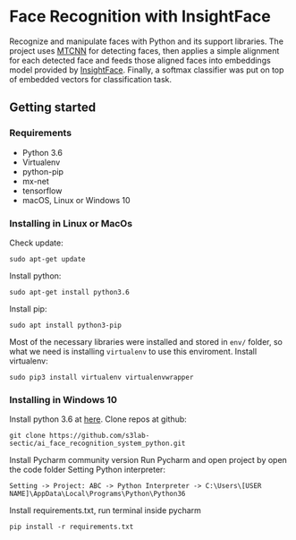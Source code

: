 # Face Recognition with InsightFace

Recognize and manipulate faces with Python and its support libraries.
The project uses [MTCNN](https://github.com/ipazc/mtcnn) for detecting faces, then applies a simple alignment for each detected face and feeds those aligned faces into embeddings model provided by [InsightFace](https://github.com/deepinsight/insightface). Finally, a softmax classifier was put on top of embedded vectors for classification task.

## Getting started

### Requirements

- Python 3.6
- Virtualenv
- python-pip
- mx-net
- tensorflow
- macOS, Linux or Windows 10

### Installing in Linux or MacOs

Check update:

```
sudo apt-get update
```

Install python:

```
sudo apt-get install python3.6
```

Install pip:

```
sudo apt install python3-pip
```

Most of the necessary libraries were installed and stored in `env/` folder, so what we need is installing `virtualenv` to use this enviroment.
Install virtualenv:

```
sudo pip3 install virtualenv virtualenvwrapper
```

### Installing in Windows 10

Install python 3.6 at [here](https://www.python.org/downloads/release/python-360/).
Clone repos at github:

```angular2html
git clone https://github.com/s3lab-sectic/ai_face_recognition_system_python.git
```

Install Pycharm community version
Run Pycharm and open project by open the code folder
Setting Python interpreter:

```angular2html
Setting -> Project: ABC -> Python Interpreter -> C:\Users\[USER NAME]\AppData\Local\Programs\Python\Python36 
```

Install requirements.txt, run terminal inside pycharm

```angular2html
pip install -r requirements.txt
```
